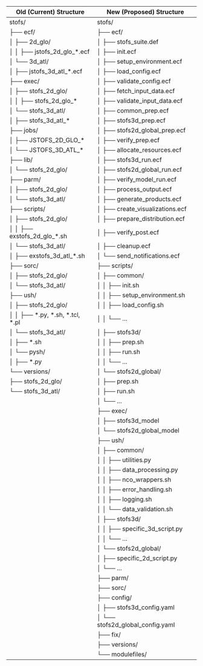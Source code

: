 

Old (Current) Structure                | New (Proposed) Structure
---------------------------------------|---------------------------------------
stofs/                                 | stofs/
├── ecf/                               | ├── ecf/
│   ├── 2d_glo/                        | │   ├── stofs_suite.def
│   │   ├── jstofs_2d_glo_*.ecf        | │   ├── init.ecf
│   └── 3d_atl/                        | │   ├── setup_environment.ecf
│       ├── jstofs_3d_atl_*.ecf        | │   ├── load_config.ecf
├── exec/                              | │   ├── validate_config.ecf
│   ├── stofs_2d_glo/                  | │   ├── fetch_input_data.ecf
│   │   ├── stofs_2d_glo_*             | │   ├── validate_input_data.ecf
│   └── stofs_3d_atl/                  | │   ├── common_prep.ecf
│       ├── stofs_3d_atl_*             | │   ├── stofs3d_prep.ecf
├── jobs/                              | │   ├── stofs2d_global_prep.ecf
│   ├── JSTOFS_2D_GLO_*                | │   ├── verify_prep.ecf
│   └── JSTOFS_3D_ATL_*                | │   ├── allocate_resources.ecf
├── lib/                               | │   ├── stofs3d_run.ecf
│   └── stofs_2d_glo/                  | │   ├── stofs2d_global_run.ecf
├── parm/                              | │   ├── verify_model_run.ecf
│   ├── stofs_2d_glo/                  | │   ├── process_output.ecf
│   └── stofs_3d_atl/                  | │   ├── generate_products.ecf
├── scripts/                           | │   ├── create_visualizations.ecf
│   ├── stofs_2d_glo/                  | │   ├── prepare_distribution.ecf
│   │   ├── exstofs_2d_glo_*.sh        | │   ├── verify_post.ecf
│   └── stofs_3d_atl/                  | │   ├── cleanup.ecf
│       ├── exstofs_3d_atl_*.sh        | │   └── send_notifications.ecf
├── sorc/                              | ├── scripts/
│   ├── stofs_2d_glo/                  | │   ├── common/
│   └── stofs_3d_atl/                  | │   │   ├── init.sh
├── ush/                               | │   │   ├── setup_environment.sh
│   ├── stofs_2d_glo/                  | │   │   ├── load_config.sh
│   │   ├── *.py, *.sh, *.tcl, *.pl    | │   │   └── ...
│   └── stofs_3d_atl/                  | │   ├── stofs3d/
│       ├── *.sh                       | │   │   ├── prep.sh
│       └── pysh/                      | │   │   ├── run.sh
│           ├── *.py                   | │   │   └── ...
└── versions/                          | │   └── stofs2d_global/
    ├── stofs_2d_glo/                  | │       ├── prep.sh
    └── stofs_3d_atl/                  | │       ├── run.sh
                                       | │       └── ...
                                       | ├── exec/
                                       | │   ├── stofs3d_model
                                       | │   └── stofs2d_global_model
                                       | ├── ush/
                                       | │   ├── common/
                                       | │   │   ├── utilities.py
                                       | │   │   ├── data_processing.py
                                       | │   │   ├── nco_wrappers.sh
                                       | │   │   ├── error_handling.sh
                                       | │   │   ├── logging.sh
                                       | │   │   └── data_validation.sh
                                       | │   ├── stofs3d/
                                       | │   │   ├── specific_3d_script.py
                                       | │   │   └── ...
                                       | │   └── stofs2d_global/
                                       | │       ├── specific_2d_script.py
                                       | │       └── ...
                                       | ├── parm/
                                       | ├── sorc/
                                       | ├── config/
                                       | │   ├── stofs3d_config.yaml
                                       | │   └── stofs2d_global_config.yaml
                                       | ├── fix/
                                       | ├── versions/
                                       | └── modulefiles/
